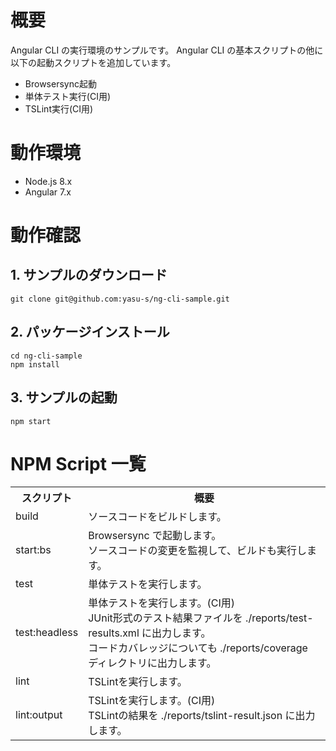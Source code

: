 # 概要

Angular CLI の実行環境のサンプルです。 
Angular CLI の基本スクリプトの他に以下の起動スクリプトを追加しています。  
* Browsersync起動
* 単体テスト実行(CI用)
* TSLint実行(CI用)

# 動作環境  

* Node.js 8.x  
* Angular 7.x  

# 動作確認  

## 1. サンプルのダウンロード

```
git clone git@github.com:yasu-s/ng-cli-sample.git
```

## 2. パッケージインストール  

```
cd ng-cli-sample
npm install
```

## 3. サンプルの起動  

```
npm start
```

# NPM Script 一覧

<table>
<tr>
  <th>スクリプト</th>
  <th>概要</th>
</tr>
<tr>
  <td>build</td>
  <td>ソースコードをビルドします。</td>
</tr>
<tr>
  <td>start:bs</td>
  <td>
    Browsersync で起動します。<br>  
    ソースコードの変更を監視して、ビルドも実行します。
  </td>
</tr>
<tr>
  <td>test</td>
  <td>単体テストを実行します。</td>
</tr>
<tr>
  <td>test:headless</td>
  <td>
    単体テストを実行します。(CI用)<br>  
    JUnit形式のテスト結果ファイルを ./reports/test-results.xml に出力します。<br>  
    コードカバレッジについても ./reports/coverage ディレクトリに出力します。  
  </td>
</tr>
<tr>
  <td>lint</td>
  <td>TSLintを実行します。</td>
</tr>
<tr>
  <td>lint:output</td>
  <td>
    TSLintを実行します。(CI用)<br>   
    TSLintの結果を ./reports/tslint-result.json に出力します。
  </td>
</tr>
</table>
